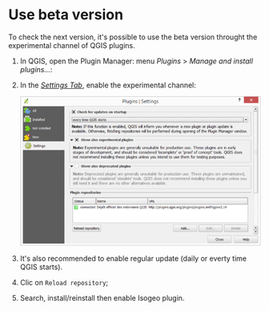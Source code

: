 # Use beta version

To check the next version, it's possible to use the beta version throught the experimental channel of QGIS plugins.

1. In QGIS, open the Plugin Manager: menu *Plugins* > *Manage and install plugins...*:

2. In the _[Settings Tab](http://docs.qgis.org/testing/en/docs/user_manual/plugins/plugins.html#the-settings-tab)_, enable the experimental channel:
    
    ![](https://raw.githubusercontent.com/isogeo/isogeo-plugin-qgis/master/img/qgis_install_experimental_settings_en.png "Beta: enable experimental channel in plugin manager settings")

3. It's also recommended to enable regular update (daily or everty time QGIS starts).

4. Clic on `Reload repository`;

5. Search, install/reinstall then enable Isogeo plugin.



